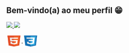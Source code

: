 ## Bem-vindo(a) ao meu perfil 😁

 <div>
   <a href="https://github.com/Samoht-Setnop">
   <img height="180em" src="https://github-readme-stats.vercel.app/api?username=Samoht-Setnop&show_icons=true&theme=tokyonight&include_all_commits=true&count_private=true"/>
   <img height="180em" src="https://github-readme-stats.vercel.app/api/top-langs/?username=Samoht-Setnop&layout=compact&langs_count=6&theme=tokyonight"/>
</div>
    
<div style="display: inline_block"><br>
  <img align="center" alt="HTML" height="30" width="40" src="https://raw.githubusercontent.com/devicons/devicon/master/icons/html5/html5-original.svg">
  <img align="center" alt="CSS" height="30" width="40" src="https://raw.githubusercontent.com/devicons/devicon/master/icons/css3/css3-original.svg">
</div>
